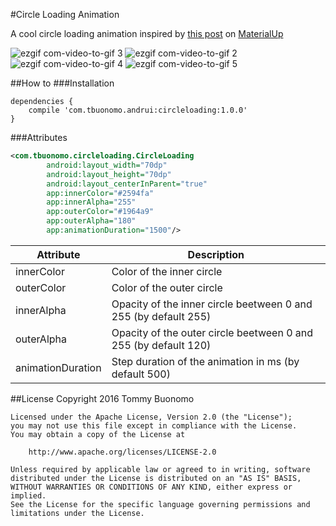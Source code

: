 #Circle Loading Animation

A cool circle loading animation inspired by [this post](http://www.materialup.com/posts/material-design-circle-loading) on [MaterialUp](http://www.materialup.com/)

![ezgif com-video-to-gif 3](https://cloud.githubusercontent.com/assets/15737675/16541358/dc99a04a-4080-11e6-84a2-d506a2656e35.gif) ![ezgif com-video-to-gif 2](https://cloud.githubusercontent.com/assets/15737675/16541338/434dd686-4080-11e6-8c12-0d69bfb65888.gif) ![ezgif com-video-to-gif 4](https://cloud.githubusercontent.com/assets/15737675/16541470/3329629e-4084-11e6-90d2-735529606594.gif) ![ezgif com-video-to-gif 5](https://cloud.githubusercontent.com/assets/15737675/16541635/f74cc2f8-4087-11e6-9bdc-b6c245b3a0be.gif)

##How to
###Installation
```Gradle
dependencies {
    compile 'com.tbuonomo.andrui:circleloading:1.0.0'
}
```
###Attributes
```Xml
<com.tbuonomo.circleloading.CircleLoading
        android:layout_width="70dp"
        android:layout_height="70dp"
        android:layout_centerInParent="true"
        app:innerColor="#2594fa"
        app:innerAlpha="255"
        app:outerColor="#1964a9"
        app:outerAlpha="180"
        app:animationDuration="1500"/>
```

| Attribute | Description |
| --- | --- |
| innerColor | Color of the inner circle |
| outerColor | Color of the outer circle |
| innerAlpha | Opacity of the inner circle beetween 0 and 255 (by default 255) |
| outerAlpha | Opacity of the outer circle beetween 0 and 255 (by default 120) |
| animationDuration | Step duration of the animation in ms (by default 500) |

##License
    Copyright 2016 Tommy Buonomo
    
    Licensed under the Apache License, Version 2.0 (the "License");
    you may not use this file except in compliance with the License.
    You may obtain a copy of the License at
    
        http://www.apache.org/licenses/LICENSE-2.0
    
    Unless required by applicable law or agreed to in writing, software
    distributed under the License is distributed on an "AS IS" BASIS,
    WITHOUT WARRANTIES OR CONDITIONS OF ANY KIND, either express or implied.
    See the License for the specific language governing permissions and
    limitations under the License.
